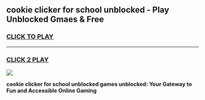 
## cookie clicker for school unblocked - Play Unblocked Gmaes & Free
<h3>
<a href="https://news.freeplayer.one?title=cookie_clicker_for_school_unblocked&ref=23F">CLICK TO PLAY</a></h3>
<hr>

<h3>
<a href="https://news.freeplayer.one?title=cookie_clicker_for_school_unblocked&ref=23F">CLICK 2 PLAY</a>
  
</h3>

<a href="https://news.freeplayer.one?title=cookie_clicker_for_school_unblocked&ref=23F/"><img src="https://clearcache.store/games.png"></a>


**cookie clicker for school unblocked games unblocked: Your Gateway to Fun and Accessible Online Gaming**
